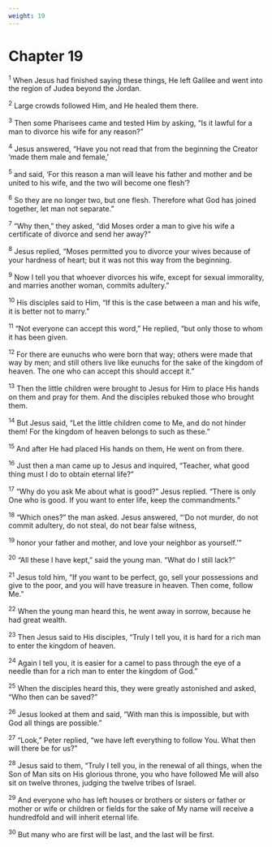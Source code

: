 ```yaml
---
weight: 19
---
```


# Chapter 19

<sup>1</sup> When Jesus had finished saying these things, He left Galilee and went into the region of Judea beyond the Jordan. 

<sup>2</sup> Large crowds followed Him, and He healed them there. 

<sup>3</sup> Then some Pharisees came and tested Him by asking, “Is it lawful for a man to divorce his wife for any reason?” 

<sup>4</sup> Jesus answered, “Have you not read that from the beginning the Creator ‘made them male and female,’ 

<sup>5</sup> and said, ‘For this reason a man will leave his father and mother and be united to his wife, and the two will become one flesh’? 

<sup>6</sup> So they are no longer two, but one flesh. Therefore what God has joined together, let man not separate.” 

<sup>7</sup> “Why then,” they asked, “did Moses order a man to give his wife a certificate of divorce and send her away?” 

<sup>8</sup> Jesus replied, “Moses permitted you to divorce your wives because of your hardness of heart; but it was not this way from the beginning. 

<sup>9</sup> Now I tell you that whoever divorces his wife, except for sexual immorality, and marries another woman, commits adultery.” 

<sup>10</sup> His disciples said to Him, “If this is the case between a man and his wife, it is better not to marry.” 

<sup>11</sup> “Not everyone can accept this word,” He replied, “but only those to whom it has been given. 

<sup>12</sup> For there are eunuchs who were born that way; others were made that way by men; and still others live like eunuchs for the sake of the kingdom of heaven. The one who can accept this should accept it.” 

<sup>13</sup> Then the little children were brought to Jesus for Him to place His hands on them and pray for them. And the disciples rebuked those who brought them. 

<sup>14</sup> But Jesus said, “Let the little children come to Me, and do not hinder them! For the kingdom of heaven belongs to such as these.” 

<sup>15</sup> And after He had placed His hands on them, He went on from there. 

<sup>16</sup> Just then a man came up to Jesus and inquired, “Teacher, what good thing must I do to obtain eternal life?” 

<sup>17</sup> “Why do you ask Me about what is good?” Jesus replied. “There is only One who is good. If you want to enter life, keep the commandments.” 

<sup>18</sup> “Which ones?” the man asked. Jesus answered, “‘Do not murder, do not commit adultery, do not steal, do not bear false witness, 

<sup>19</sup> honor your father and mother, and love your neighbor as yourself.’” 

<sup>20</sup> “All these I have kept,” said the young man. “What do I still lack?” 

<sup>21</sup> Jesus told him, “If you want to be perfect, go, sell your possessions and give to the poor, and you will have treasure in heaven. Then come, follow Me.” 

<sup>22</sup> When the young man heard this, he went away in sorrow, because he had great wealth. 

<sup>23</sup> Then Jesus said to His disciples, “Truly I tell you, it is hard for a rich man to enter the kingdom of heaven. 

<sup>24</sup> Again I tell you, it is easier for a camel to pass through the eye of a needle than for a rich man to enter the kingdom of God.” 

<sup>25</sup> When the disciples heard this, they were greatly astonished and asked, “Who then can be saved?” 

<sup>26</sup> Jesus looked at them and said, “With man this is impossible, but with God all things are possible.” 

<sup>27</sup> “Look,” Peter replied, “we have left everything to follow You. What then will there be for us?” 

<sup>28</sup> Jesus said to them, “Truly I tell you, in the renewal of all things, when the Son of Man sits on His glorious throne, you who have followed Me will also sit on twelve thrones, judging the twelve tribes of Israel. 

<sup>29</sup> And everyone who has left houses or brothers or sisters or father or mother or wife or children or fields for the sake of My name will receive a hundredfold and will inherit eternal life. 

<sup>30</sup> But many who are first will be last, and the last will be first. 


